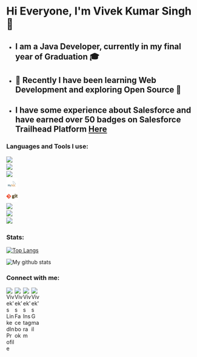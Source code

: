 # Hi Everyone, I'm Vivek Kumar Singh 👋

- ## I am a Java Developer, currently in my final year of Graduation :mortar_board:

- ## 🌱 Recently I have been learning Web Development and exploring Open Source :star2:

- ## I have some experience about Salesforce and have earned over 50 badges on Salesforce Trailhead Platform [Here](https://trailblazer.me/id/vivekkumarsingh)

### Languages and Tools I use:

<code><img height="30" src="https://img.icons8.com/color/48/000000/java-coffee-cup-logo.png"> </code>
<code><img height="30" src="https://img.icons8.com/color/48/000000/c-plus-plus-logo.png"> </code>
<code><img height="30" src="https://img.icons8.com/color/48/000000/javascript.png"> </code>
<code><img height="30" src="https://raw.githubusercontent.com/github/explore/80688e429a7d4ef2fca1e82350fe8e3517d3494d/topics/mysql/mysql.png"> </code>
<code><img height="30" src="https://raw.githubusercontent.com/github/explore/80688e429a7d4ef2fca1e82350fe8e3517d3494d/topics/git/git.png"> </code>
<code><img height="30" src="https://img.icons8.com/color/48/000000/html-5--v1.png"/> </code>
<code><img height="30" src="https://img.icons8.com/color/48/000000/css3.png"/> </code>
<code><img height="30" src="https://img.icons8.com/color/48/000000/bootstrap.png"/> </code>

### Stats:

[![Top Langs](https://github-readme-stats.vercel.app/api/top-langs/?username=dynamo2k19&theme=dracula&layout=compact)](https://github.com/anuraghazra/github-readme-stats)

![My github stats](https://github-readme-stats.vercel.app/api?username=dynamo2k19&show_icons=true&theme=dracula&count_private=true)

### Connect with me: 

<a href="https://www.linkedin.com/in/vivekkumarsingh1k99/">
 <img align="left" alt="Vivek's LinkedIn Profile" width="22px" src="https://cdn.jsdelivr.net/npm/simple-icons@v3/icons/linkedin.svg" />
</a>

<a href="https://www.facebook.com/iamvivek.1999">
 <img align="left" alt="Vivek's Facebook" width="22px" src="https://cdn.jsdelivr.net/npm/simple-icons@v3/icons/facebook.svg" />
</a>

<a href="https://www.instagram.com/rishu.vivekkumar">
 <img align="left" alt="Vivek's Instagram" width="22px" src="https://cdn.jsdelivr.net/npm/simple-icons@v3/icons/instagram.svg" />
</a>

<a href="mailto:rishu.potter1@gmail.com">
 <img align="left" alt="Vivek's Gmail" width="22px" src="https://cdn.jsdelivr.net/npm/simple-icons@v3/icons/gmail.svg" />
</a>
<br/>
<!---
dynamo2k19/dynamo2k19 is a ✨ special ✨ repository because its `README.md` (this file) appears on your GitHub profile.
You can click the Preview link to take a look at your changes.
--->
